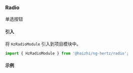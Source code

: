 ### Radio

单选按钮

#### 引入
 将 `HzRadioModule` 引入到项目模块中。

```ts
import { HzRadioModule } from '@haizhi/ng-hertz/radio';
```

#### 示例
